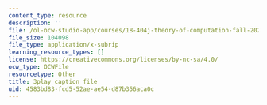 ```yaml
---
content_type: resource
description: ''
file: /ol-ocw-studio-app/courses/18-404j-theory-of-computation-fall-2020/4583bd83fcd552aeae54d87b356aca0c_N32bnUliSzo.vtt
file_size: 104098
file_type: application/x-subrip
learning_resource_types: []
license: https://creativecommons.org/licenses/by-nc-sa/4.0/
ocw_type: OCWFile
resourcetype: Other
title: 3play caption file
uid: 4583bd83-fcd5-52ae-ae54-d87b356aca0c
---
```

